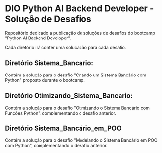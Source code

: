 # DIO Python AI Backend Developer - Solução de Desafios

Repositório dedicado a publicação de soluções de desafios do bootcamp "Python AI Backend Developer".

Cada diretório irá conter uma solucação para cada desafio.

## Diretório Sistema_Bancario:
  Contém a solução para o desafio "Criando um Sistema Bancário com Python" proposto durante o bootcamp.
  
## Diretório Otimizando_Sistema_Bancario:
  Contém a solução para o desafio "Otimizando o Sistema Bancário com Funções Python", complementando o desafio anterior.

## Diretório Sistema_Bancário_em_POO
   Contém a solução para o desafio "Modelando o Sistema Bancário em POO com Python", complementando o desafio anterior.

